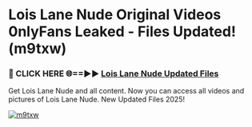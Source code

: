 # Lois Lane Nude Original Videos 0nlyFans Leaked - Files Updated! (m9txw)

<h3>🔴 CLICK HERE 🌐==►► <a href="https://tinyurl.com/52m3yx9h" rel="nofollow">Lois Lane Nude Updated Files</a></h3>

Get Lois Lane Nude and all content. Now you can access all videos and pictures of Lois Lane Nude. New Updated Files 2025!

[![m9txw](https://i.imgur.com/TnHtlc8.gif)](https://tinyurl.com/52m3yx9h)
